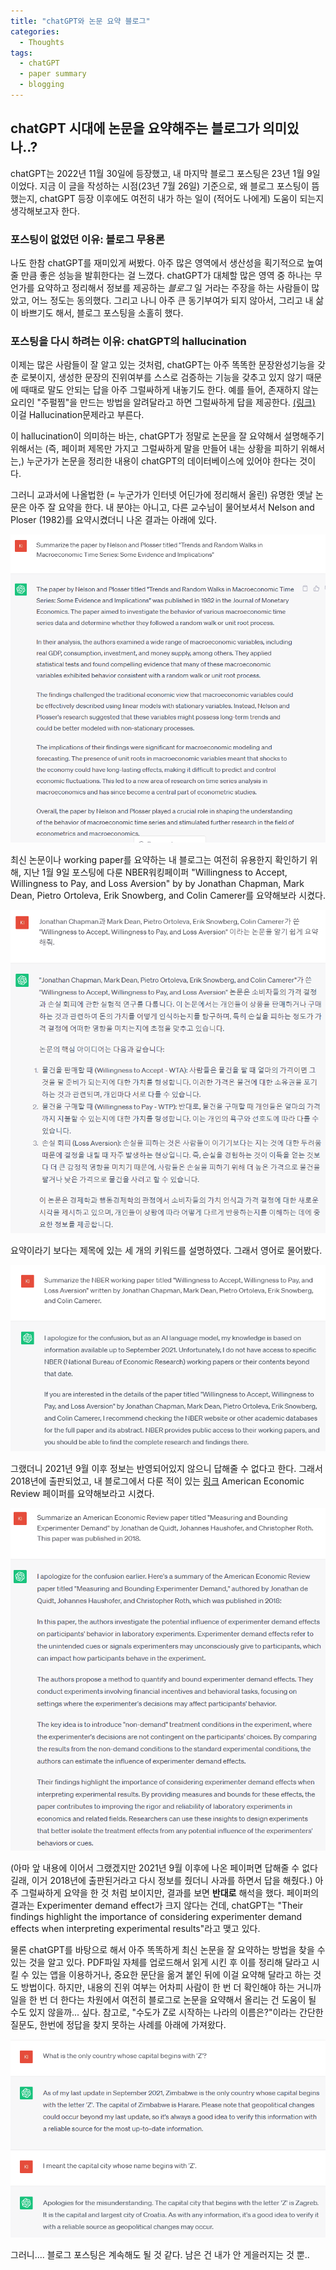 ```yaml
---
title: "chatGPT와 논문 요약 블로그"
categories:
  - Thoughts
tags:
  - chatGPT
  - paper summary
  - blogging
--- 
```


## chatGPT 시대에 논문을 요약해주는 블로그가 의미있나..?

chatGPT는 2022년 11월 30일에 등장했고, 내 마지막 블로그 포스팅은 23년 1월 9일이었다. 
지금 이 글을 작성하는 시점(23년 7월 26일) 기준으로, 왜 블로그 포스팅이 뜸했는지, chatGPT 등장 이후에도 여전히 내가 하는 일이 (적어도 나에게) 도움이 되는지 생각해보고자 한다. 

### 포스팅이 없었던 이유: 블로그 무용론

나도 한참 chatGPT를 재미있게 써봤다. 아주 많은 영역에서 생산성을 획기적으로 높여줄 만큼 좋은 성능을 발휘한다는 걸 느꼈다. chatGPT가 대체할 많은 영역 중 하나는 무언가를 요약하고 정리해서 정보를 제공하는 *블로그* 일 거라는 주장을 하는 사람들이 많았고, 어느 정도는 동의했다. 그리고 나니 아주 큰 동기부여가 되지 않아서, 그리고 내 삶이 바쁘기도 해서, 블로그 포스팅을 소홀히 했다. 

### 포스팅을 다시 하려는 이유: chatGPT의 hallucination

이제는 많은 사람들이 잘 알고 있는 것처럼, chatGPT는 아주 똑똑한 문장완성기능을 갖춘 로봇이지, 생성한 문장의 진위여부를 스스로 검증하는 기능을 갖추고 있지 않기 때문에 때때로 말도 안되는 답을 아주 그럴싸하게 내놓기도 한다. 예를 들어, 존재하지 않는 요리인 "주펄찜"을 만드는 방법을 알려달라고 하면 그럴싸하게 답을 제공한다. [(링크)](https://www.youtube.com/shorts/INFWUpogrhE) 이걸 Hallucination문제라고 부른다.

이 hallucination이 의미하는 바는, chatGPT가 정말로 논문을 잘 요약해서 설명해주기 위해서는 (즉, 페이퍼 제목만 가지고 그럴싸하게 말을 만들어 내는 상황을 피하기 위해서는,) 누군가가 논문을 정리한 내용이 chatGPT의 데이터베이스에 있어야 한다는 것이다.

그러니 교과서에 나올법한 (= 누군가가 인터넷 어딘가에 정리해서 올린) 유명한 옛날 논문은 아주 잘 요약을 한다. 내 분야는 아니고, 다른 교수님이 물어보셔서 Nelson and Ploser (1982)를 요약시켰더니 나온 결과는 아래에 있다.

![chatGPT1](/assets/images/Screenshot_chatGPT1.png)

최신 논문이나 working paper를 요약하는 내 블로그는 여전히 유용한지 확인하기 위해, 지난 1월 9일 포스팅에 다룬 NBER워킹페이퍼 "Willingness to Accept, Willingness to Pay, and Loss Aversion" by by Jonathan Chapman, Mark Dean, Pietro Ortoleva, Erik Snowberg, and Colin Camerer를 요약해보라 시켰다.

![chatGPT2](/assets/images/Screenshot_chatGPT2.png)

요약이라기 보다는 제목에 있는 세 개의 키워드를 설명하였다. 그래서 영어로 물어봤다.

![chatGPT3](/assets/images/Screenshot_chatGPT3.png)

그랬더니 2021년 9월 이후 정보는 반영되어있지 않으니 답해줄 수 없다고 한다. 그래서 2018년에 출판되었고, 내 블로그에서 다룬 적이 있는 [링크](https://studyingactor.github.io/papersummary/Experimenter-Demand-Effect-doesnt-seem-significant/) American Economic Review 페이퍼를 요약해보라고 시켰다.

![chatGPT4](/assets/images/Screenshot_chatGPT4.png)

(아마 앞 내용에 이어서 그랬겠지만 2021년 9월 이후에 나온 페이퍼면 답해줄 수 없다길래, 이거 2018년에 출판된거라고 다시 정보를 줬더니 사과를 하면서 답을 해줬다.) 아주 그럴싸하게 요약을 한 것 처럼 보이지만, 결과를 보면 **반대로** 해석을 했다. 페이퍼의 결과는 Experimenter demand effect가 크지 않다는 건데, chatGPT는 "Their findings highlight the importance of considering experimenter demand effects when interpreting experimental results"라고 맺고 있다.

물론 chatGPT를 바탕으로 해서 아주 똑똑하게 최신 논문을 잘 요약하는 방법을 찾을 수 있는 것을 알고 있다. PDF파일 자체를 업로드해서 읽게 시킨 후 이를 정리해 달라고 시킬 수 있는 앱을 이용하거나, 중요한 문단을 옮겨 붙인 뒤에 이걸 요약해 달라고 하는 것도 방법이다. 하지만, 내용의 진위 여부는 어차피 사람이 한 번 더 확인해야 하는 거니까 일을 한 번 더 한다는 차원에서 여전히 블로그로 논문을 요약해서 올리는 건 도움이 될 수도 있지 않을까... 싶다. 참고로, "수도가 Z로 시작하는 나라의 이름은?"이라는 간단한 질문도, 한번에 정답을 찾지 못하는 사례를 아래에 가져왔다. 

![chatGPT5](/assets/images/Screenshot_chatGPT5.png)

그러니.... 블로그 포스팅은 계속해도 될 것 같다. 남은 건 내가 안 게을러지는 것 뿐..
